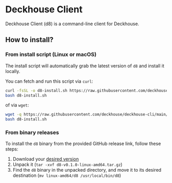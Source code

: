 # Deckhouse Client



Deckhouse Client (d8) is a command-line client for Deckhouse.

## How to install?

### From install script (Linux or macOS)

The install script will automatically grab the latest version of `d8` and install it locally.

You can fetch and run this script via `curl`:

```bash
curl -fsSL -o d8-install.sh https://raw.githubusercontent.com/deckhouse/deckhouse-cli/main/d8-install.sh
bash d8-install.sh
```

of via `wget`:

```bash
wget -q https://raw.githubusercontent.com/deckhouse/deckhouse-cli/main/d8-install.sh
bash d8-install.sh
```

### From binary releases

To install the `d8` binary from the provided GitHub release link, follow these steps:

1. Download your [desired version](https://github.com/deckhouse/deckhouse-cli/releases)
2. Unpack it (`tar -xvf d8-v0.1.0-linux-amd64.tar.gz`)
3. Find the `d8` binary in the unpacked directory, and move it to its desired destination (`mv linux-amd64/d8 /usr/local/bin/d8`)
